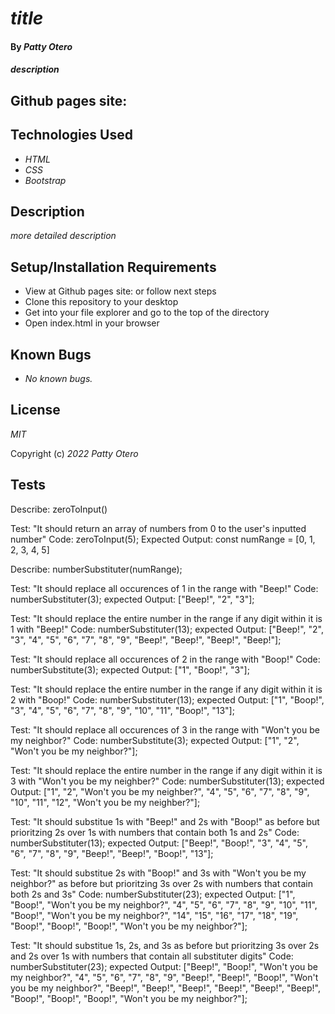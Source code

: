 # _title_

#### By _**Patty Otero**_

#### _description_

## Github pages site: 

## Technologies Used

* _HTML_
* _CSS_
* _Bootstrap_

## Description

_more detailed description_

## Setup/Installation Requirements

* View at Github pages site:  or follow next steps
* Clone this repository to your desktop
* Get into your file explorer and go to the top of the directory
* Open index.html in your browser

## Known Bugs

* _No known bugs._

## License

_MIT_

Copyright (c) _2022_ _Patty Otero_

## Tests

Describe: zeroToInput()

Test: "It should return an array of numbers from 0 to the user's inputted number"
Code: zeroToInput(5);
Expected Output: const numRange = [0, 1, 2, 3, 4, 5]

Describe: numberSubstituter(numRange);

Test: "It should replace all occurences of 1 in the range with "Beep!"
Code: numberSubstituter(3);
expected Output: ["Beep!", "2", "3"]; 

Test: "It should replace the entire number in the range if any digit within it is 1 with "Beep!"
Code: numberSubstituter(13);
expected Output: ["Beep!", "2", "3", "4", "5", "6", "7", "8", "9", "Beep!", "Beep!", "Beep!", "Beep!"]; 

Test: "It should replace all occurences of 2 in the range with "Boop!"
Code: numberSubstitute(3);
expected Output: ["1", "Boop!", "3"]; 

Test: "It should replace the entire number in the range if any digit within it is 2 with "Boop!"
Code: numberSubstituter(13);
expected Output: ["1", "Boop!", "3", "4", "5", "6", "7", "8", "9", "10", "11", "Boop!", "13"]; 

Test: "It should replace all occurences of 3 in the range with "Won't you be my neighbor?"
Code: numberSubstitute(3);
expected Output: ["1", "2", "Won't you be my neighbor?"];

Test: "It should replace the entire number in the range if any digit within it is 3 with "Won't you be my neighber?"
Code: numberSubstituter(13);
expected Output: ["1", "2", "Won't you be my neighber?", "4", "5", "6", "7", "8", "9", "10", "11", "12", "Won't you be my neighber?"];

Test: "It should substitue 1s with "Beep!" and 2s with "Boop!" as before but prioritzing 2s over 1s with numbers that contain both 1s and 2s"
Code: numberSubstituter(13);
expected Output: ["Beep!", "Boop!", "3", "4", "5", "6", "7", "8", "9", "Beep!", "Beep!", "Boop!", "13"];

Test: "It should substitue 2s with "Boop!" and 3s with "Won't you be my neighbor?" as before but prioritzing 3s over 2s with numbers that contain both 2s and 3s"
Code: numberSubstituter(23);
expected Output: ["1", "Boop!", "Won't you be my neighbor?", "4", "5", "6", "7", "8", "9", "10", "11", "Boop!", "Won't you be my neighbor?", "14", "15", "16", "17", "18", "19", "Boop!", "Boop!", "Boop!", "Won't you be my neighbor?"];

Test: "It should substitue 1s, 2s, and 3s as before but prioritzing 3s over 2s and 2s over 1s with numbers that contain all substituter digits"
Code: numberSubstituter(23);
expected Output: ["Beep!", "Boop!", "Won't you be my neighbor?", "4", "5", "6", "7", "8", "9", "Beep!", "Beep!", "Boop!", "Won't you be my neighbor?", "Beep!", "Beep!", "Beep!", "Beep!", "Beep!", "Beep!", "Boop!", "Boop!", "Boop!", "Won't you be my neighbor?"];